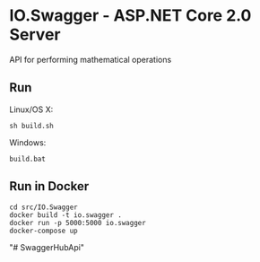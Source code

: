 # IO.Swagger - ASP.NET Core 2.0 Server

API for performing mathematical operations

## Run

Linux/OS X:

```
sh build.sh
```

Windows:

```
build.bat
```

## Run in Docker

```
cd src/IO.Swagger
docker build -t io.swagger .
docker run -p 5000:5000 io.swagger
docker-compose up
```
"# SwaggerHubApi" 
